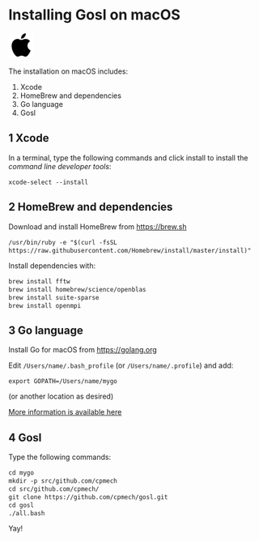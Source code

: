 # Installing Gosl on macOS

<div id="container">
<p>
<a href="https://github.com/cpmech/gosl/blob/master/doc/InstallationOnMacOS.md"><img src="icon-macos.png"></a>
</p>
</div>

The installation on macOS includes:

1. Xcode
2. HomeBrew and dependencies
3. Go language
4. Gosl 
 
## 1 Xcode

In a terminal, type the following commands and click install to install the *command line developer tools*:

```
xcode-select --install
```

## 2 HomeBrew and dependencies

Download and install HomeBrew from https://brew.sh

```
/usr/bin/ruby -e "$(curl -fsSL https://raw.githubusercontent.com/Homebrew/install/master/install)"
```

Install dependencies with:

```
brew install fftw
brew install homebrew/science/openblas
brew install suite-sparse
brew install openmpi
```

## 3 Go language

Install Go for macOS from https://golang.org

Edit `/Users/name/.bash_profile` (or `/Users/name/.profile`) and add:

```
export GOPATH=/Users/name/mygo
```

(or another location as desired)

[More information is available here](https://github.com/cpmech/gosl/blob/master/doc/InstallAndTestGo.md)

## 4 Gosl
 
Type the following commands:

```
cd mygo
mkdir -p src/github.com/cpmech
cd src/github.com/cpmech/
git clone https://github.com/cpmech/gosl.git
cd gosl
./all.bash
```

Yay!

